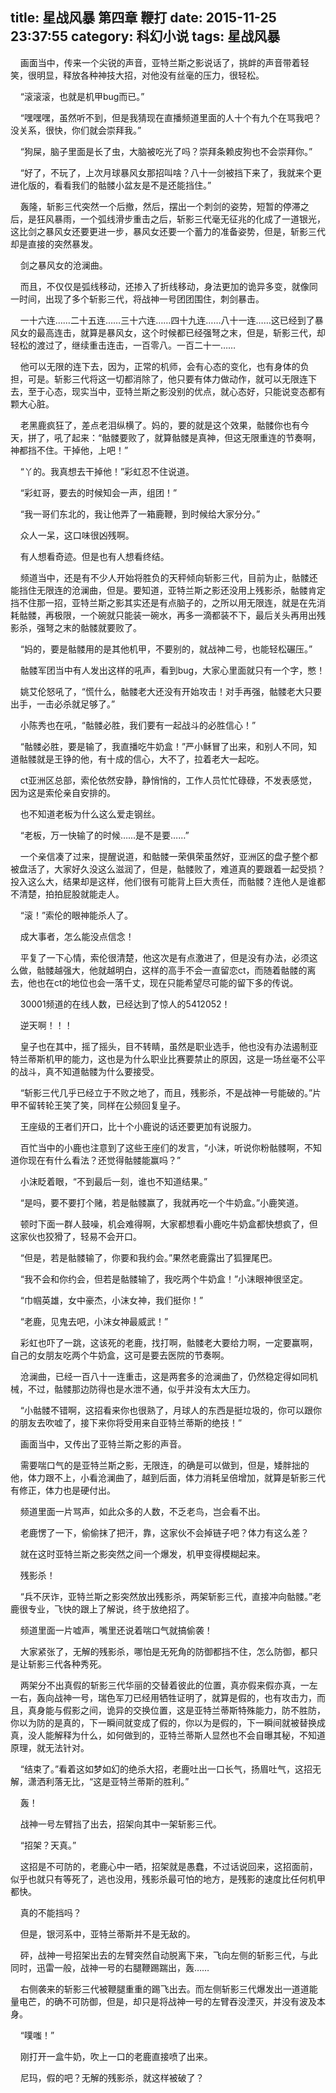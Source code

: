 title: 星战风暴 第四章 鞭打
date: 2015-11-25 23:37:55
category: 科幻小说
tags: 星战风暴
---
&nbsp;&nbsp;&nbsp;&nbsp;画面当中，传来一个尖锐的声音，亚特兰斯之影说话了，挑衅的声音带着轻笑，很明显，释放各种神技大招，对他没有丝毫的压力，很轻松。

&nbsp;&nbsp;&nbsp;&nbsp;“滚滚滚，也就是机甲bug而已。”

&nbsp;&nbsp;&nbsp;&nbsp;“嘿嘿嘿，虽然听不到，但是我猜现在直播频道里面的人十个有九个在骂我吧？没关系，很快，你们就会崇拜我。”

&nbsp;&nbsp;&nbsp;&nbsp;“狗屎，脑子里面是长了虫，大脑被吃光了吗？崇拜条赖皮狗也不会崇拜你。”

&nbsp;&nbsp;&nbsp;&nbsp;“好了，不玩了，上次月球暴风女那招叫啥？八十一剑被挡下来了，我就来个更进化版的，看看我们的骷髅小盆友是不是还能挡住。”

&nbsp;&nbsp;&nbsp;&nbsp;轰隆，斩影三代突然一个后撤，然后，摆出一个刺剑的姿势，短暂的停滞之后，是狂风暴雨，一个弧线滑步重击之后，斩影三代毫无征兆的化成了一道银光，这比剑之暴风女还要更进一步，暴风女还要一个蓄力的准备姿势，但是，斩影三代却是直接的突然暴发。

&nbsp;&nbsp;&nbsp;&nbsp;剑之暴风女的沧澜曲。

&nbsp;&nbsp;&nbsp;&nbsp;而且，不仅仅是弧线移动，还掺入了折线移动，身法更加的诡异多变，就像同一时间，出现了多个斩影三代，将战神一号团团围住，刺剑暴击。

&nbsp;&nbsp;&nbsp;&nbsp;一十六连……二十五连……三十六连……四十九连……八十一连……这已经到了暴风女的最高连击，就算是暴风女，这个时候都已经强弩之末，但是，斩影三代，却轻松的渡过了，继续重击连击，一百零八。一百二十一……

&nbsp;&nbsp;&nbsp;&nbsp;他可以无限的连下去，因为，正常的机师，会有心态的变化，也有身体的负担，可是。斩影三代将这一切都消除了，他只要有体力做动作，就可以无限连下去，至于心态，现实当中，亚特兰斯之影没别的优点，就心态好，只能说变态都有颗大心脏。

&nbsp;&nbsp;&nbsp;&nbsp;老黑鹿疯狂了，差点老泪纵横了。妈的，要的就是这个效果，骷髅你也有今天，拼了，吼了起来：“骷髅要败了，就算骷髅是真神，但这无限重连的节奏啊，神都挡不住。干掉他，上吧！”

&nbsp;&nbsp;&nbsp;&nbsp;“丫的。我真想去干掉他！”彩虹忍不住说道。

&nbsp;&nbsp;&nbsp;&nbsp;“彩虹哥，要去的时候知会一声，组团！”

&nbsp;&nbsp;&nbsp;&nbsp;“我一哥们东北的，我让他弄了一箱鹿鞭，到时候给大家分分。”

&nbsp;&nbsp;&nbsp;&nbsp;众人一呆，这口味很凶残啊。

&nbsp;&nbsp;&nbsp;&nbsp;有人想看奇迹。但是也有人想看终结。

&nbsp;&nbsp;&nbsp;&nbsp;频道当中，还是有不少人开始将胜负的天秤倾向斩影三代，目前为止，骷髅还能挡住无限连的沧澜曲，但是。要知道，亚特兰斯之影还没用上残影杀，骷髅肯定挡不住那一招，亚特兰斯之影其实还是有点脑子的，之所以用无限连，就是在先消耗骷髅，再极限，一个碗就只能装一碗水，再多一滴都装不下，最后关头再用出残影杀，强弩之末的骷髅就要败了。

&nbsp;&nbsp;&nbsp;&nbsp;“妈的，要是骷髅用的是其他机甲，不要别的，就战神二号，也能轻松碾压。”

&nbsp;&nbsp;&nbsp;&nbsp;骷髅军团当中有人发出这样的吼声，看到bug，大家心里面就只有一个字，憋！

&nbsp;&nbsp;&nbsp;&nbsp;姚艾伦怒吼了，“慌什么，骷髅老大还没有开始攻击！对手再强，骷髅老大只要出手，一击必杀就足够了。”

&nbsp;&nbsp;&nbsp;&nbsp;小陈秀也在吼，“骷髅必胜，我们要有一起战斗的必胜信心！”

&nbsp;&nbsp;&nbsp;&nbsp;“骷髅必胜，要是输了，我直播吃牛奶盒！”严小稣冒了出来，和别人不同，知道骷髅就是王铮的他，有十成的信心，大不了，拉着老大一起吃。

&nbsp;&nbsp;&nbsp;&nbsp;ct亚洲区总部，索伦依然安静，静悄悄的，工作人员忙忙碌碌，不发表感觉，因为这是索伦亲自安排的。

&nbsp;&nbsp;&nbsp;&nbsp;也不知道老板为什么这么爱走钢丝。

&nbsp;&nbsp;&nbsp;&nbsp;“老板，万一快输了的时候……是不是要……”

&nbsp;&nbsp;&nbsp;&nbsp;一个亲信凑了过来，提醒说道，和骷髅一荣俱荣虽然好，亚洲区的盘子整个都被盘活了，大家好久没这么滋润了，但是，骷髅败了，难道真的要跟着一起受损？投入这么大，结果却是这样，他们很有可能背上巨大责任，而骷髅？连他人是谁都不清楚，拍拍屁股就能走人。

&nbsp;&nbsp;&nbsp;&nbsp;“滚！”索伦的眼神能杀人了。

&nbsp;&nbsp;&nbsp;&nbsp;成大事者，怎么能没点信念！

&nbsp;&nbsp;&nbsp;&nbsp;平复了一下心情，索伦很清楚，他这次是有点激进了，但是没有办法，必须这么做，骷髅越强大，他就越明白，这样的高手不会一直留恋ct，而随着骷髅的离去，他也在ct的地位也会一落千丈，现在只能希望尽可能的留下多的传说。

&nbsp;&nbsp;&nbsp;&nbsp;30001频道的在线人数，已经达到了惊人的5412052！

&nbsp;&nbsp;&nbsp;&nbsp;逆天啊！！！

&nbsp;&nbsp;&nbsp;&nbsp;皇子也在其中，摇了摇头，目不转睛，虽然是职业选手，他也没有办法遏制亚特兰蒂斯机甲的能力，这也是为什么职业比赛要禁止的原因，这是一场丝毫不公平的战斗，真不知道骷髅为什么要接受。

&nbsp;&nbsp;&nbsp;&nbsp;“斩影三代几乎已经立于不败之地了，而且，残影杀，不是战神一号能破的。”片甲不留转轮王笑了笑，同样在公频回复皇子。

&nbsp;&nbsp;&nbsp;&nbsp;王座级的王者们开口，比十个小鹿说的话还要更加有说服力。

&nbsp;&nbsp;&nbsp;&nbsp;百忙当中的小鹿也注意到了这些王座们的发言，“小沫，听说你粉骷髅啊，不知道你现在有什么看法？还觉得骷髅能赢吗？”

&nbsp;&nbsp;&nbsp;&nbsp;小沫眨着眼，“不到最后一刻，谁也不知道结果。”

&nbsp;&nbsp;&nbsp;&nbsp;“是吗，要不要打个赌，若是骷髅赢了，我就再吃一个牛奶盒。”小鹿笑道。

&nbsp;&nbsp;&nbsp;&nbsp;顿时下面一群人鼓噪，机会难得啊，大家都想看小鹿吃牛奶盒都快想疯了，但这家伙也狡猾了，轻易不会开口。

&nbsp;&nbsp;&nbsp;&nbsp;“但是，若是骷髅输了，你要和我约会。”果然老鹿露出了狐狸尾巴。

&nbsp;&nbsp;&nbsp;&nbsp;“我不会和你约会，但若是骷髅输了，我吃两个牛奶盒！”小沫眼神很坚定。

&nbsp;&nbsp;&nbsp;&nbsp;“巾帼英雄，女中豪杰，小沫女神，我们挺你！”

&nbsp;&nbsp;&nbsp;&nbsp;“老鹿，见鬼去吧，小沫女神最威武！”

&nbsp;&nbsp;&nbsp;&nbsp;彩虹也吓了一跳，这该死的老鹿，找打啊，骷髅老大要给力啊，一定要赢啊，自己的女朋友吃两个牛奶盒，这可是要去医院的节奏啊。

&nbsp;&nbsp;&nbsp;&nbsp;沧澜曲，已经一百八十一连重击，这是两套多的沧澜曲了，仍然稳定得如同机械，不过，骷髅那边防得也是水泄不通，似乎并没有太大压力。

&nbsp;&nbsp;&nbsp;&nbsp;“小骷髅不错啊，这招看来你也很熟了，月球人的东西是挺垃圾的，你可以跟你的朋友去吹嘘了，接下来你将受用来自亚特兰蒂斯的绝技！”

&nbsp;&nbsp;&nbsp;&nbsp;画面当中，又传出了亚特兰斯之影的声音。

&nbsp;&nbsp;&nbsp;&nbsp;需要喘口气的是亚特兰斯之影，无限连，的确是可以做到，但是，矮胖拙的他，体力跟不上，小看沧澜曲了，越到后面，体力消耗呈倍增加，就算是斩影三代有修正，体力也是硬付出。

&nbsp;&nbsp;&nbsp;&nbsp;频道里面一片骂声，如此众多的人数，不乏老鸟，岂会看不出。

&nbsp;&nbsp;&nbsp;&nbsp;老鹿愣了一下，偷偷抹了把汗，靠，这家伙不会掉链子吧？体力有这么差？

&nbsp;&nbsp;&nbsp;&nbsp;就在这时亚特兰斯之影突然之间一个爆发，机甲变得模糊起来。

&nbsp;&nbsp;&nbsp;&nbsp;残影杀！

&nbsp;&nbsp;&nbsp;&nbsp;“兵不厌诈，亚特兰斯之影突然放出残影杀，两架斩影三代，直接冲向骷髅。”老鹿很专业，飞快的跟上了解说，终于放绝招了。

&nbsp;&nbsp;&nbsp;&nbsp;频道里面一片嘘声，嘴里还说着喘口气就搞偷袭！

&nbsp;&nbsp;&nbsp;&nbsp;大家紧张了，无解的残影杀，哪怕是无死角的防御都挡不住，怎么防御，都只是让斩影三代各种秀死。

&nbsp;&nbsp;&nbsp;&nbsp;两架分不出真假的斩影三代华丽的交替着彼此的位置，真亦假来假亦真，一左一右，轰向战神一号，瑞色军刀已经用牺牲证明了，就算是假的，也有攻击力，而且，真身能与假影之间，诡异的交换位置，这是亚特兰蒂斯特殊能力，防不胜防，你以为防的是真的，下一瞬间就变成了假的，你以为是假的，下一瞬间就被替换成真，没人能解释为什么，如何做到的，亚特兰蒂斯人显然也不会自曝其秘，不知道原理，就无法针对。

&nbsp;&nbsp;&nbsp;&nbsp;“结束了。”看着这如梦如幻的绝杀大招，老鹿吐出一口长气，扬眉吐气，这招无解，潇洒利落无比，“这是亚特兰蒂斯的胜利。”

&nbsp;&nbsp;&nbsp;&nbsp;轰！

&nbsp;&nbsp;&nbsp;&nbsp;战神一号左臂挡了出去，招架向其中一架斩影三代。

&nbsp;&nbsp;&nbsp;&nbsp;“招架？天真。”

&nbsp;&nbsp;&nbsp;&nbsp;这招是不可防的，老鹿心中一晒，招架就是愚蠢，不过话说回来，这招面前，似乎也就只有等死了，逃也没用，残影杀最可怕的地方，是残影的速度比任何机甲都快。

&nbsp;&nbsp;&nbsp;&nbsp;真的不能挡吗？

&nbsp;&nbsp;&nbsp;&nbsp;但是，银河系中，亚特兰蒂斯并不是无敌的。

&nbsp;&nbsp;&nbsp;&nbsp;砰，战神一号招架出去的左臂突然自动脱离下来，飞向左侧的斩影三代，与此同时，迅雷一般，战神一号的右腿鞭踢踹出，轰……

&nbsp;&nbsp;&nbsp;&nbsp;右侧袭来的斩影三代被鞭腿重重的踢飞出去。而左侧斩影三代爆发出一道道能量电芒，的确不可防御，但是，却只是将战神一号的左臂吞没湮灭，并没有波及本身。

&nbsp;&nbsp;&nbsp;&nbsp;“噗嗤！”

&nbsp;&nbsp;&nbsp;&nbsp;刚打开一盒牛奶，吹上一口的老鹿直接喷了出来。

&nbsp;&nbsp;&nbsp;&nbsp;尼玛，假的吧？无解的残影杀，就这样被破了？